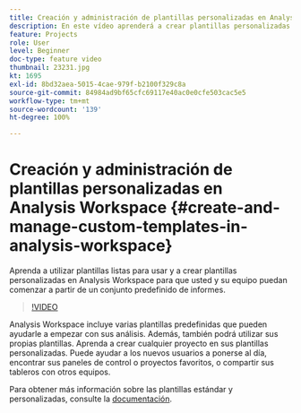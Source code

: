```yaml
---
title: Creación y administración de plantillas personalizadas en Analysis Workspace
description: En este vídeo aprenderá a crear plantillas personalizadas en Analysis Workspace para que usted y su equipo puedan comenzar a partir de un conjunto específico de informes.
feature: Projects
role: User
level: Beginner
doc-type: feature video
thumbnail: 23231.jpg
kt: 1695
exl-id: 8bd32aea-5015-4cae-979f-b2100f329c8a
source-git-commit: 84984ad9bf65cfc69117e40ac0e0cfe503cac5e5
workflow-type: tm+mt
source-wordcount: '139'
ht-degree: 100%

---
```


# Creación y administración de plantillas personalizadas en Analysis Workspace {#create-and-manage-custom-templates-in-analysis-workspace}

Aprenda a utilizar plantillas listas para usar y a crear plantillas personalizadas en Analysis Workspace para que usted y su equipo puedan comenzar a partir de un conjunto predefinido de informes.

>[!VIDEO](https://video.tv.adobe.com/v/3428572/?quality=12&learn=on&captions=spa)

Analysis Workspace incluye varias plantillas predefinidas que pueden ayudarle a empezar con sus análisis. Además, también podrá utilizar sus propias plantillas. Aprenda a crear cualquier proyecto en sus plantillas personalizadas. Puede ayudar a los nuevos usuarios a ponerse al día, encontrar sus paneles de control o proyectos favoritos, o compartir sus tableros con otros equipos.

Para obtener más información sobre las plantillas estándar y personalizadas, consulte la [documentación](https://experienceleague.adobe.com/docs/analytics/analyze/analysis-workspace/build-workspace-project/starter-projects.html?lang=es).

